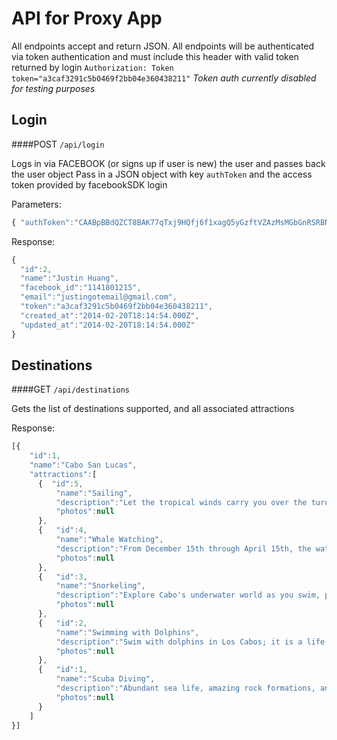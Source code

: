 # API for Proxy App


All endpoints accept and return JSON.
All endpoints will be authenticated via token authentication and must include this header with valid token returned by login
`Authorization: Token token="a3caf3291c5b0469f2bb04e360438211"`
*Token auth currently disabled for testing purposes*

## Login

####POST  `/api/login`

Logs in via FACEBOOK (or signs up if user is new) the user and passes back the user object Pass in a JSON object with key `authToken` and the access token provided by facebookSDK login

Parameters:
```javascript
{ "authToken":"CAABpBBdQZCT8BAK77qTxj9HQfj6f1xagQ5yGzftVZAzMsMGbGnRSRBNZAvg9wjL9z6NZCImLLlwDgdh2V4eSDLEgaGBSZAZBzF7jVfUk1lTC8vjoJClJP1e985u0jq708ZB4bEyjlZBy6blovedpzSlLsYSMnhvq0rBQxglWbP62iHcYe74ITY89u4RjRANkOnuaYxeHsu5ZBZBaZB93eeljCV0Tp28glnj74EZD"}
```

Response:
```javascript
{ 
  "id":2,
  "name":"Justin Huang",
  "facebook_id":"1141801215",
  "email":"justingotemail@gmail.com",
  "token":"a3caf3291c5b0469f2bb04e360438211",
  "created_at":"2014-02-20T18:14:54.000Z",
  "updated_at":"2014-02-20T18:14:54.000Z"
}
```

## Destinations

####GET  `/api/destinations`

Gets the list of destinations supported, and all associated attractions

Response:
```javascript
[{  
    "id":1,
    "name":"Cabo San Lucas",
    "attractions":[
      {  "id":5,
          "name":"Sailing",
          "description":"Let the tropical winds carry you over the turquoise waters to the secluded natural beaches of the Sea of Cortés and beyond.",
          "photos":null
      },
      {   "id":4,
          "name":"Whale Watching",
          "description":"From December 15th through April 15th, the waters of Cabo San Lucas fill with magnificent humpback whales; creating perfect whale watching conditions",
          "photos":null
      },
      {   "id":3,
          "name":"Snorkeling",
          "description":"Explore Cabo's underwater world as you swim, power-snorkel, kayak \u0026 stand up paddle",
          "photos":null
      },
      {   "id":2,
          "name":"Swimming with Dolphins",
          "description":"Swim with dolphins in Los Cabos; it is a life changing experience...",
          "photos":null
      },
      {   "id":1,
          "name":"Scuba Diving",
          "description":"Abundant sea life, amazing rock formations, and spectacular coral reefs await your discovery in the waters just off Cabo. Scuba diving in Cabo San Lucas offers divers of all levels a unique and wondrous diving experience. You don't want to miss scuba diving in a place famed ocean explorer, Jacque Cousteau, called the 'worlds aquarium.'",
          "photos":null
      }
    ]
}]
```